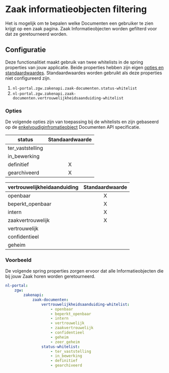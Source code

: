 # Zaak informatieobjecten filtering

Het is mogelijk om te bepalen welke Documenten een gebruiker te zien krijgt op een zaak pagina. Zaak Informatieobjecten
worden gefilterd voor dat ze geretourneerd worden.

## Configuratie

Deze functionalitiet maakt gebruik van twee whitelists in de spring properties van jouw applicatie. Beide properties 
hebben zijn eigen [opties en standaardwaardes](#opties). Standaardwaardes worden gebruikt als deze properties niet 
configureerd zijn.

1. `nl-portal.zgw.zakenapi.zaak-documenten.status-whitelist`
2. `nl-portal.zgw.zakenapi.zaak-documenten.vertrouwelijkheidsaanduiding-whitelist`

### Opties

De volgende opties zijn van toepassing bij de whitelists en zijn gebaseerd op de
[enkelvoudiginfromatieobject](https://openzaak.ritense.opengem.nl/documenten/api/v1/schema/#tag/enkelvoudiginformatieobjecten)
Documenten API specificatie.

| status           | Standaardwaarde |
|------------------|:---------------:|
| ter_vaststelling |                 |
| in_bewerking     |                 |
| definitief       |        X        |
| gearchiveerd     |        X        |

| vertrouwelijkheidaanduiding | Standaardwaarde |
|-----------------------------|:---------------:|
| openbaar                    |        X        |
| beperkt_openbaar            |        X        |
| intern                      |        X        |
| zaakvertrouwelijk           |        X        |
| vertrouwelijk               |                 |
| confidentieel               |                 |
| geheim                      |                 |

### Voorbeeld

De volgende spring properties zorgen ervoor dat alle Informatieobjecten die bij jouw Zaak horen worden geretourneerd.
```yaml
nl-portal:
    zgw:
        zakenapi:
            zaak-documenten:
                vertrouwelijkheidsaanduiding-whitelist:
                    - openbaar
                    - beperkt_openbaar
                    - intern
                    - vertrouwelijk
                    - zaakvertrouwelijk
                    - confidentieel
                    - geheim
                    - zeer_geheim
                status-whitelist:
                    - ter_vaststelling
                    - in_bewerking
                    - definitief
                    - gearchiveerd
```
